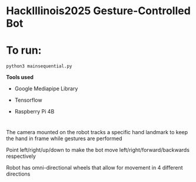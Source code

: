 # HackIllinois2025 Gesture-Controlled Bot

# To run:

``
python3 mainsequential.py
``


**Tools used**

- Google Mediapipe Library

- Tensorflow

- Raspberry Pi 4B

# 

The camera mounted on the robot tracks a specific hand landmark to keep the hand in frame while gestures are performed

Point left/right/up/down to make the bot move left/right/forward/backwards respectively

Robot has omni-directional wheels that allow for movement in 4 different directions
